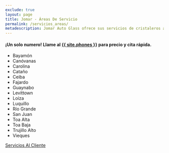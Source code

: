 ```yaml
---
exclude: true
layout: page
title: Jomar - Áreas De Servicio
permalink: /servicios_areas/
metadescription: Jomar Auto Glass ofrece sus servicios de cristaleros a domicilio en estos pueblos.
---
```


<h4>¡Un solo numero!  Llame al <a href="tel:{{ site.phones-link }}" title="{{ site.phones }}">{{ site.phones }}</a> para precio y cita rápida.</h4>

<div class="ul-2-col">
  <ul>
    <li>Bayamón</li>
    <li>Canóvanas </li>
    <li>Carolina</li>
    <li>Cataño</li>
    <li>Ceiba</li>
    <li>Fajardo</li>
    <li>Guaynabo</li>
    <li>Levittown</li>
    <li>Loíza</li>
    <li>Luquillo</li>
    <li>Río Grande</li>
    <li>San Juan</li>
    <li>Toa Alta</li>
    <li>Toa Baja</li>
    <li>Trujillo Alto</li>
    <li>Vieques</li>
  </ul>
</div>

<a href="{{ site.baseurl }}/servicios/index.html" title="Servicios Al Cliente">Servicios Al Cliente</a>